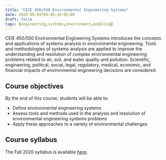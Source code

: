 ```yaml
---
title: "CEIE 450/550 Environmental Engineering Systems"
date: 2020-09-01T09:48:20-05:00
draft: false
tags: [engineering,systems,environment,modeling]
---
```


CEIE 450/550 Environmental Engineering Systems introduces the concepts and applications of systems analysis in environmental engineering. Tools and methodologies of systems analysis are applied to improve the understanding and resolution of complex environmental engineering problems related to air, soil, and water quality and pollution. Scientific, engineering, political, social, legal, regulatory, medical, economic, and financial impacts of environmental engineering decisions are considered. 

## Course objectives
By the end of this course, students will be able to:
 - Define environmental engineering systems
 - Assess tools and methods used in the analysis and resolution of environmental engineering systems problems
 - Apply these approaches to a variety of environmental challenges

## Course syllabus
The Fall 2020 syllabus is available [here](https://www.dropbox.com/s/l9gk0lscazi7sbt/CEIE_450-550_Syllabus20200921.docx?dl=0).




